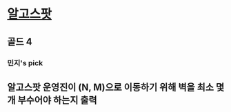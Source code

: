 # [알고스팟](https://www.acmicpc.net/problem/1261)

## 골드 4
### 민지's pick

## 알고스팟 운영진이 (N, M)으로 이동하기 위해 벽을 최소 몇 개 부수어야 하는지 출력